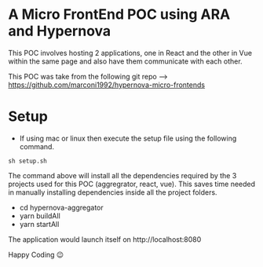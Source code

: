# A Micro FrontEnd POC using ARA and Hypernova
This POC involves hosting 2 applications, one in React and the other in Vue within the same page and also have them communicate with each other.

This POC was take from the following git repo --> https://github.com/marconi1992/hypernova-micro-frontends

# Setup

- If using mac or linux then execute the setup file using the following command.

```
sh setup.sh
```

The command above will install all the dependencies required by the 3 projects used for this POC (aggregrator, react, vue). This saves time needed in manually installing dependencies inside all the project folders.

- cd hypernova-aggregator
- yarn buildAll
- yarn startAll

The application would launch itself on http://localhost:8080

Happy Coding :wink: